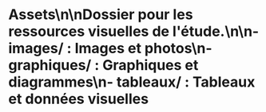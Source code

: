 # Assets\n\nDossier pour les ressources visuelles de l'étude.\n\n- **images/** : Images et photos\n- **graphiques/** : Graphiques et diagrammes\n- **tableaux/** : Tableaux et données visuelles
